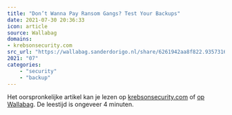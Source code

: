 ```yaml
---
title: "Don’t Wanna Pay Ransom Gangs? Test Your Backups"
date: 2021-07-30 20:36:33
icon: article
source: Wallabag
domains:
- krebsonsecurity.com
src_url: "https://wallabag.sanderdorigo.nl/share/6261942aa8f822.93573169"
2021: "07"
categories:
    - "security"
    - "backup"
---
```

Het oorspronkelijke artikel kan je lezen op [krebsonsecurity.com](https://krebsonsecurity.com/2021/07/dont-wanna-pay-ransom-gangs-test-your-backups/) of [op Wallabag](https://wallabag.sanderdorigo.nl/share/6261942aa8f822.93573169). De leestijd is ongeveer 4 minuten.
